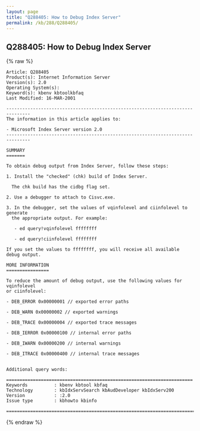 ```yaml
---
layout: page
title: "Q288405: How to Debug Index Server"
permalink: /kb/288/Q288405/
---
```


## Q288405: How to Debug Index Server

{% raw %}

	Article: Q288405
	Product(s): Internet Information Server
	Version(s): 2.0
	Operating System(s): 
	Keyword(s): kbenv kbtoolkbfaq
	Last Modified: 16-MAR-2001
	
	-------------------------------------------------------------------------------
	The information in this article applies to:
	
	- Microsoft Index Server version 2.0 
	-------------------------------------------------------------------------------
	
	SUMMARY
	=======
	
	To obtain debug output from Index Server, follow these steps:
	
	1. Install the "checked" (chk) build of Index Server.
	
	  The chk build has the cidbg flag set.
	
	2. Use a debugger to attach to Cisvc.exe.
	
	3. In the debugger, set the values of vqinfolevel and ciinfolevel to generate
	  the appropriate output. For example:
	
	   - ed query!vqinfolevel ffffffff
	
	   - ed query!ciinfolevel ffffffff
	
	If you set the values to ffffffff, you will receive all available debug output.
	
	MORE INFORMATION
	================
	
	To reduce the amount of debug output, use the following values for vqinfolevel
	or ciinfolevel:
	
	- DEB_ERROR 0x00000001 // exported error paths
	
	- DEB_WARN 0x00000002 // exported warnings
	
	- DEB_TRACE 0x00000004 // exported trace messages
	
	- DEB_IERROR 0x00000100 // internal error paths
	
	- DEB_IWARN 0x00000200 // internal warnings
	
	- DEB_ITRACE 0x00000400 // internal trace messages
	
	
	Additional query words:
	
	======================================================================
	Keywords          : kbenv kbtool kbfaq
	Technology        : kbIdxServSearch kbAudDeveloper kbIdxServ200
	Version           : :2.0
	Issue type        : kbhowto kbinfo
	
	=============================================================================
	

{% endraw %}
